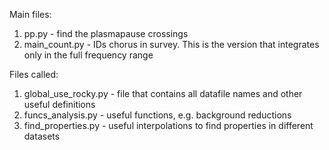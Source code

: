 Main files:

1. pp.py - find the plasmapause crossings
2. main_count.py - IDs chorus in survey. This is the version that integrates only in the full frequency range

Files called:

1. global_use_rocky.py - file that contains all datafile names and other useful definitions
2. funcs_analysis.py - useful functions, e.g. background reductions
3. find_properties.py - useful interpolations to find properties in different datasets
